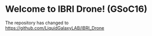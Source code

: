 Welcome to IBRI Drone! (GSoC16)
===================

The repository has changed to https://github.com/LiquidGalaxyLAB/IBRI_Drone

